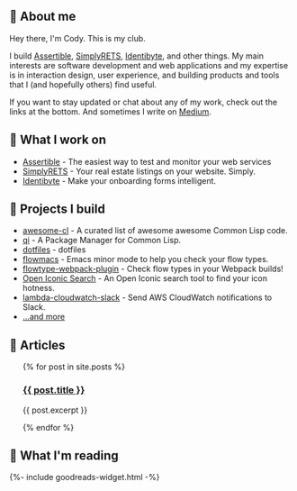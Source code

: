 ## :wave: About me

Hey there, I'm Cody. This is my club.

I build [Assertible](https://assertible.com),
[SimplyRETS](https://simplyrets.com),
[Identibyte](https://identibyte.com), and other things. My main
interests are software development and web applications and my
expertise is in interaction design, user experience, and building
products and tools that I (and hopefully others) find useful.

If you want to stay updated or chat about any of my work, check out
the links at the bottom. And sometimes I write on
[Medium](https://medium.com/@CodyReichert).

## :briefcase: What I work on

- [Assertible](https://assertible.com) - The easiest way to test and monitor your web services
- [SimplyRETS](https://simplyrets.com) - Your real estate listings on your website. Simply.
- [Identibyte](https://identibyte.com) - Make your onboarding forms intelligent.

## :wrench: Projects I build

- [awesome-cl](https://awesome-cl.com) - A curated list of awesome
  awesome Common Lisp code.
- [qi](https://github.com/CodyReichert/qi) - A Package Manager for Common Lisp.
- [dotfiles](https://github.com/CodyReichert/dotfiles) - dotfiles
- [flowmacs](https://codys.club/flowmacs) - Emacs minor mode to help
  you check your flow types.
- [flowtype-webpack-plugin](https://codys.club/flowtype-webpack-plugin) -
  Check flow types in your Webpack builds!
- [Open Iconic Search](https://codys.club/open-iconic-search) - An Open Iconic search tool to find your icon hotness.
- [lambda-cloudwatch-slack](https://github.com/assertible/lambda-cloudwatch-slack) -
  Send AWS CloudWatch notifications to Slack.
- [...and more](https://github.com/CodyReichert?tab=repositories&type=source)

## :pencil: Articles
<ul>
  {% for post in site.posts %}
    <li style="list-style:none">
      <h3><a href="{{ post.url }}">{{ post.title }}</a></h3>
      <p>{{ post.excerpt }}</p>
    </li>
  {% endfor %}
</ul>

## :book: What I'm reading

{%- include goodreads-widget.html -%}
